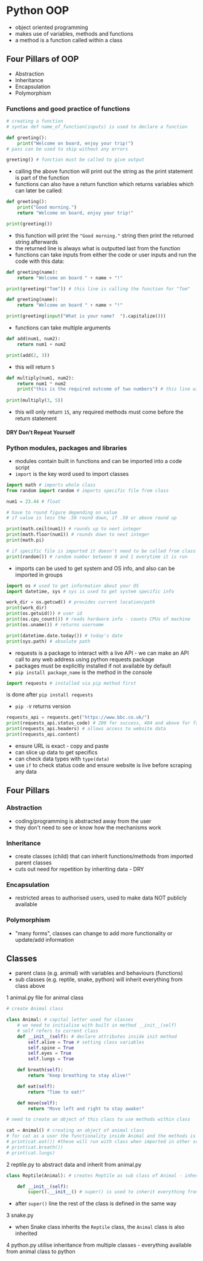 # Python OOP
- object oriented programming
- makes use of variables, methods and functions
- a method is a function called within a class
## Four Pillars of OOP
- Abstraction
- Inheritance
- Encapsulation
- Polymorphism
### Functions and good practice of functions
```python
# creating a function
# syntax def name_of_function(inputs) is used to declare a function

def greeting():
    print("Welcome on board, enjoy your trip!")
# pass can be used to skip without any errors

greeting() # function must be called to give output
```
- calling the above function will print out the string as the print statement is part of the function
- functions can also have a return function which returns variables which can later be called:
```python
def greeting():
    print("Good morning.")
    return "Welcome on board, enjoy your trip!"

print(greeting())
```
- this function will print the `"Good morning."` string then print the returned string afterwards
- the returned line is always what is outputted last from the function
- functions can take inputs from either the code or user inputs and run the code with this data:
```python
def greeting(name):
    return "Welcome on board " + name + "!"

print(greeting("Tom")) # this line is calling the function for "Tom"
```
```python
def greeting(name):
    return "Welcome on board " + name + "!"

print(greeting(input("What is your name?  ").capitalize()))
```
- functions can take multiple arguments
```python
def add(num1, num2):
    return num1 + num2

print(add(2, 3))
```
- this will return `5`
```python
def multiply(num1, num2):
    return num1 * num2
    print("this is the required outcome of two numbers") # this line will not execute as it is after return statement
    
print(multiply(3, 5))
```
- this will only return `15`, any required methods must come before the return statement
#### DRY Don't Repeat Yourself

### Python modules, packages and libraries
- modules contain built in functions and can be imported into a code script
- `import` is the key word used to import classes
```python
import math # imports whole class
from random import random # imports specific file from class

num1 = 23.44 # float

# have to round figure depending on value
# if value is less the .50 round down, if .50 or above round up

print(math.ceil(num1)) # rounds up to next integer
print(math.floor(num1)) # rounds down to next integer
print(math.pi)

# if specific file is imported it doesn't need to be called from class
print(random()) # random number between 0 and 1 everytime it is run
```
- imports can be used to get system and OS info, and also can be imported in groups
```python
import os # used to get information about your OS
import datetime, sys # sys is used to get system specific info

work_dir = os.getcwd() # provides current location/path
print(work_dir)
print(os.getuid()) # user id
print(os.cpu_count()) # reads hardware info - counts CPUs of machine
print(os.uname()) # returns username

print(datetime.date.today()) # today's date
print(sys.path) # absolute path
```
- requests is a package to interact with a live API - we can make an API call to any web address using python requests package
- packages must be explicitly installed if not available by default
- `pip install package_name` is the method in the console
```python
import requests # installed via pip method first
```
is done after `pip install requests`
- `pip -V` returns version
```python
requests_api = requests.get("https://www.bbc.co.uk/")
print(requests_api.status_code) # 200 for success, 404 and above for fail/unavailable
print(requests_api.headers) # allows access to website data
print(requests_api.content)
```
- ensure URL is exact - copy and paste
- can slice up data to get specifics
- can check data types with `type(data)`
- use `if` to check status code and ensure website is live before scraping any data

## Four Pillars
### Abstraction
- coding/programming is abstracted away from the user
- they don't need to see or know how the mechanisms work
### Inheritance
- create classes (child) that can inherit functions/methods from imported parent classes
- cuts out need for repetition by inheriting data - DRY
### Encapsulation
- restricted areas to authorised users, used to make data NOT publicly available
### Polymorphism
- "many forms", classes can change to add more functionality or update/add information
## Classes
- parent class (e.g. animal) with variables and behaviours (functions)
- sub classes (e.g. reptile, snake, python) will inherit everything from class above

1 animal.py file for animal class
```python
# create Animal class

class Animal: # capital letter used for classes
    # we need to initialise with built in method __init__(self)
    # self refers to current class
    def __init__(self): # declare attributes inside init method
        self.alive = True # setting class variables
        self.spine = True
        self.eyes = True
        self.lungs = True

    def breath(self):
        return "Keep breathing to stay alive!"

    def eat(self):
        return "Time to eat!"

    def move(self):
        return "Move left and right to stay awake!"

# need to create an object of this class to use methods within class

cat = Animal() # creating an object of animal class
# for cat as a user the functionality inside Animal and the methods is abstracted
# print(cat.eat()) #these will run with class when imported in other scripts
# print(cat.breath())
# print(cat.lungs)
```
2 reptile.py to abstract data and inherit from animal.py
```python
class Reptile(Animal): # creates Reptile as sub class of Animal - inheritance

    def __init__(self):
        super().__init__() # super() is used to inherit everything from parent class
```
- after `super()` line the rest of the class is defined in the same way

3 snake.py
- when Snake class inherits the `Reptile` class, the `Animal` class is also inherited

4 python.py utilise inheritance from multiple classes - everything available from animal class to python